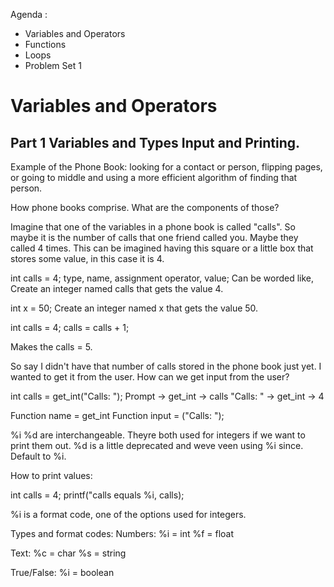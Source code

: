 Agenda :
- Variables and Operators
- Functions
- Loops
- Problem Set 1

# Variables and Operators
## Part 1 Variables and Types Input and Printing.

Example of the Phone Book:
looking for a contact or person, flipping pages, or going to middle and using a more efficient algorithm of finding that person.

How phone books comprise. What are the components of those?

Imagine that one of the variables in a phone book is called "calls". So maybe it is the number of calls that one friend called you.
Maybe they called 4 times. 
This can be imagined having this square or a little box that stores some value, in this case it is 4.

int calls = 4;
type, name, assignment operator, value;
Can be worded like,
Create an integer named calls that gets the value 4.

int x = 50;
Create an integer named x that gets the value 50.

int calls = 4;
calls = calls + 1;

Makes the calls = 5.

So say I didn't have that number of calls stored in the phone book just yet. I wanted to get it from the user.
How can we get input from the user?

int calls = get_int("Calls: ");
Prompt -> get_int -> calls
"Calls: " -> get_int -> 4

Function name = get_int
Function input = ("Calls: ");

%i %d are interchangeable.
Theyre both used for integers if we want to print them out.
%d is a little deprecated and weve veen using %i since. Default to %i.

How to print values:

int calls = 4;
printf("calls equals %i, calls);

%i is a format code, one of the options used for integers.

Types and format codes:
Numbers:
%i = int
%f = float

Text:
%c = char
%s = string

True/False:
%i = boolean


